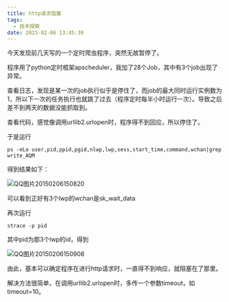 ```yaml
---
title: http请求阻塞
tags:
  - 技术探索
date: 2015-02-06 13:45:39
---
```


今天发现前几天写的一个定时爬虫程序，突然无故暂停了。

程序用了python定时框架apscheduler，我加了28个Job，其中有3个job出现了异常。

查看日志，发现是某一次的job执行似乎是停住了，而job的最大同时运行实例数为1，所以下一次的任务执行也就跳了过去（程序定时每半小时运行一次）。导致之后差不到两天的数据没能抓取到。

查看代码，感觉像调用urllib2.urlopen时，程序得不到回应，所以停住了。

于是运行

`ps -eLo user,pid,ppid,pgid,nlwp,lwp,sess,start_time,command,wchan|grep write_AQM`

得到结果如下：

![QQ图片20150206150820](http://182.92.214.184/wp-content/uploads/2015/02/QQ图片20150206150820.jpg)

可以看到正好有3个lwp的wchan是sk_wait_data

再次运行

`strace -p pid`

其中pid为那3个lwp的id，得到

![QQ图片20150206150908](http://182.92.214.184/wp-content/uploads/2015/02/QQ图片20150206150908.jpg)

由此，基本可以确定程序在进行http请求时，一直得不到响应，就阻塞在了那里。

解决方法很简单，在调用urllib2.urlopen时，多传一个参数timeout，如timeout=10。